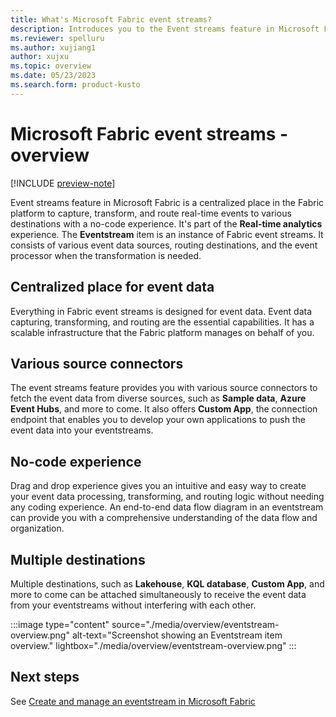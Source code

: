 ```yaml
---
title: What's Microsoft Fabric event streams?
description: Introduces you to the Event streams feature in Microsoft Fabric.
ms.reviewer: spelluru
ms.author: xujiang1
author: xujxu
ms.topic: overview
ms.date: 05/23/2023
ms.search.form: product-kusto
---
```


# Microsoft Fabric event streams - overview

[!INCLUDE [preview-note](../../includes/preview-note.md)]

Event streams feature in Microsoft Fabric is a centralized place in the Fabric platform to capture, transform, and route real-time events to various destinations with a no-code experience. It's part of the **Real-time analytics** experience. The **Eventstream** item is an instance of Fabric event streams. It consists of various event data sources, routing destinations, and the event processor when the transformation is needed.  

## Centralized place for event data
Everything in Fabric event streams is designed for event data. Event data capturing, transforming, and routing are the essential capabilities. It has a scalable infrastructure that the Fabric platform manages on behalf of you.

## Various source connectors
The event streams feature provides you with various source connectors to fetch the event data from diverse sources, such as **Sample data**, **Azure Event Hubs**, and more to come. It also offers **Custom App**, the connection endpoint that enables you to develop your own applications to push the event data into your eventstreams.

## No-code experience
Drag and drop experience gives you an intuitive and easy way to create your event data processing, transforming, and routing logic without needing any coding experience. An end-to-end data flow diagram in an eventstream can provide you with a comprehensive understanding of the data flow and organization. 

## Multiple destinations
Multiple destinations, such as **Lakehouse**, **KQL database**, **Custom App**, and more to come can be attached simultaneously to receive the event data from your eventstreams without interfering with each other. 

:::image type="content" source="./media/overview/eventstream-overview.png" alt-text="Screenshot showing an Eventstream item overview." lightbox="./media/overview/eventstream-overview.png" :::


## Next steps
See [Create and manage an eventstream in Microsoft Fabric](./create-manage-an-eventstream.md)
